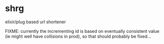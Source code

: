 shrg
====

elixir/plug based url shortener

FIXME: currently the incrementing id is based on eventually consistent value (ie might well have collisions in prod), so that should probably be fixed...
